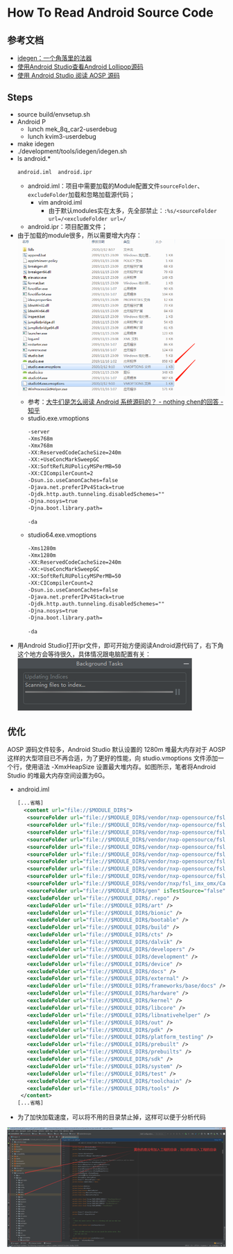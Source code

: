 # How To Read Android Source Code

## 参考文档

* [idegen：一个角落里的法器](https://www.jianshu.com/p/8f9b4e4970c9)
* [使用Android Studio查看Android Lollipop源码](https://androidperformance.com/2015/01/16/view-android-source-code-with-androidstudio/)
* [使用 Android Studio 阅读 AOSP 源码](http://geek5nan.github.io/2019/06/23/how-to-reading-AOSP-with-Android-Studio/)

## Steps

* source build/envsetup.sh
* Android P
  * lunch mek_8q_car2-userdebug
  * lunch kvim3-userdebug
* make idegen
* ./development/tools/idegen/idegen.sh
* ls android.*
  ```
  android.iml  android.ipr
  ```
  * android.iml：项目中需要加载的Module配置文件`sourceFolder`、`excludeFolder`加载和忽略加载源代码；
    * vim android.iml
      * 由于默认modules实在太多，先全部禁止：`:%s/<sourceFolder url=/<excludeFolder url=/`
  * android.ipr：项目配置文件；
* 由于加载的module很多，所以需要增大内存：  
  ![images/Android_Studio_vmoptions.png](images/Android_Studio_vmoptions.png)
  * 参考：[大牛们是怎么阅读 Android 系统源码的？ - nothing chen的回答 - 知乎](https://www.zhihu.com/question/19759722/answer/149004731)
  * studio.exe.vmoptions
    ```
    -server
    -Xms768m
    -Xmx768m
    -XX:ReservedCodeCacheSize=240m
    -XX:+UseConcMarkSweepGC
    -XX:SoftRefLRUPolicyMSPerMB=50
    -XX:CICompilerCount=2
    -Dsun.io.useCanonCaches=false
    -Djava.net.preferIPv4Stack=true
    -Djdk.http.auth.tunneling.disabledSchemes=""
    -Djna.nosys=true
    -Djna.boot.library.path=
    
    -da
    ```
  * studio64.exe.vmoptions
    ```
    -Xms1280m
    -Xmx1280m
    -XX:ReservedCodeCacheSize=240m
    -XX:+UseConcMarkSweepGC
    -XX:SoftRefLRUPolicyMSPerMB=50
    -XX:CICompilerCount=2
    -Dsun.io.useCanonCaches=false
    -Djava.net.preferIPv4Stack=true
    -Djdk.http.auth.tunneling.disabledSchemes=""
    -Djna.nosys=true
    -Djna.boot.library.path=
    
    -da
    ```
* 用Android Studio打开ipr文件，即可开始方便阅读Android源代码了，右下角这个地方会等待很久，具体情况跟电脑配置有关：
  ![images/Scanning_files_to_index.png](images/Scanning_files_to_index.png)

## 优化

AOSP 源码文件较多，Android Studio 默认设置的 1280m 堆最大内存对于 AOSP 这样的大型项目已不再合适，为了更好的性能，向 studio.vmoptions 文件添加一个行，使用语法 -XmxHeapSize 设置最大堆内存。如图所示，笔者将Android Studio 的堆最大内存空间设置为6G。

* android.iml
  ```xml
  [...省略]
    <content url="file://$MODULE_DIR$">
     <sourceFolder url="file://$MODULE_DIR$/vendor/nxp-opensource/fsl_imx_demo/AudioRoute/src" isTestSource="false" />
     <sourceFolder url="file://$MODULE_DIR$/vendor/nxp-opensource/fsl_imx_demo/BleClient/src" isTestSource="false" />
     <sourceFolder url="file://$MODULE_DIR$/vendor/nxp-opensource/fsl_imx_demo/BleServerEmulator/src" isTestSource="false" />
     <sourceFolder url="file://$MODULE_DIR$/vendor/nxp-opensource/fsl_imx_demo/DirectAudioPlayer/java" isTestSource="false" />
     <sourceFolder url="file://$MODULE_DIR$/vendor/nxp-opensource/fsl_imx_demo/Ethernet" isTestSource="false" />
     <sourceFolder url="file://$MODULE_DIR$/vendor/nxp-opensource/fsl_imx_demo/FSLOta/src" isTestSource="false" />
     <sourceFolder url="file://$MODULE_DIR$/vendor/nxp-opensource/fsl_imx_demo/HdmiDualVideo/src" isTestSource="false" />
     <sourceFolder url="file://$MODULE_DIR$/vendor/nxp-opensource/fsl_imx_demo/SleepAwakeAutoTest/src" isTestSource="true" />
     <sourceFolder url="file://$MODULE_DIR$/vendor/nxp-opensource/fsl_imx_demo/Test_DualPlayback/src" isTestSource="true" />
     <sourceFolder url="file://$MODULE_DIR$/vendor/nxp/fsl_imx_omx/CactusPlayer/src" isTestSource="false" />
     <sourceFolder url="file://$MODULE_DIR$/gen" isTestSource="false" generated="true" />
     <excludeFolder url="file://$MODULE_DIR$/.repo" />
     <excludeFolder url="file://$MODULE_DIR$/art" />
     <excludeFolder url="file://$MODULE_DIR$/bionic" />
     <excludeFolder url="file://$MODULE_DIR$/bootable" />
     <excludeFolder url="file://$MODULE_DIR$/build" />
     <excludeFolder url="file://$MODULE_DIR$/cts" />
     <excludeFolder url="file://$MODULE_DIR$/dalvik" />
     <excludeFolder url="file://$MODULE_DIR$/developers" />
     <excludeFolder url="file://$MODULE_DIR$/development" />
     <excludeFolder url="file://$MODULE_DIR$/device" />
     <excludeFolder url="file://$MODULE_DIR$/docs" />
     <excludeFolder url="file://$MODULE_DIR$/external" />
     <excludeFolder url="file://$MODULE_DIR$/frameworks/base/docs" />
     <excludeFolder url="file://$MODULE_DIR$/hardware" />
     <excludeFolder url="file://$MODULE_DIR$/kernel" />
     <excludeFolder url="file://$MODULE_DIR$/libcore" />
     <excludeFolder url="file://$MODULE_DIR$/libnativehelper" />
     <excludeFolder url="file://$MODULE_DIR$/out" />
     <excludeFolder url="file://$MODULE_DIR$/pdk" />
     <excludeFolder url="file://$MODULE_DIR$/platform_testing" />
     <excludeFolder url="file://$MODULE_DIR$/prebuilt" />
     <excludeFolder url="file://$MODULE_DIR$/prebuilts" />
     <excludeFolder url="file://$MODULE_DIR$/sdk" />
     <excludeFolder url="file://$MODULE_DIR$/system" />
     <excludeFolder url="file://$MODULE_DIR$/test" />
     <excludeFolder url="file://$MODULE_DIR$/toolchain" />
     <excludeFolder url="file://$MODULE_DIR$/tools" />
   </content>
  [...省略]
  ```
* 为了加快加载速度，可以将不用的目录禁止掉，这样可以便于分析代码

![images/Android_Studio_idegen.png](images/Android_Studio_idegen.png)
